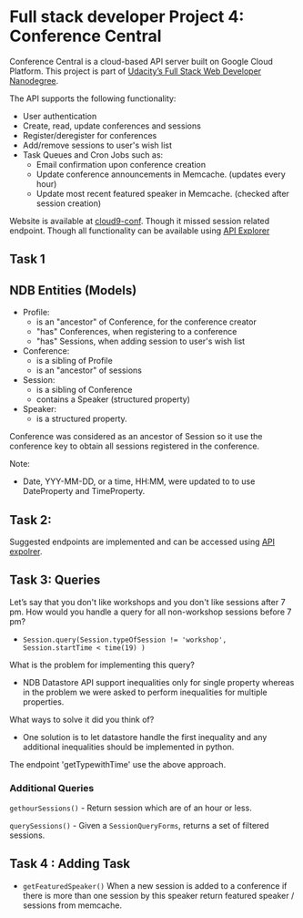 # Full stack developer Project 4: Conference Central
Conference Central is a cloud-based API server built on Google Cloud Platform. 
This project is part of [Udacity’s Full Stack Web Developer Nanodegree](https://www.udacity.com/course/nd004).

The API supports the following functionality:

- User authentication 
- Create, read, update conferences and sessions
- Register/deregister for conferences
- Add/remove sessions to user's wish list
- Task Queues and Cron Jobs such as:
    - Email confirmation upon conference creation
    - Update conference announcements in Memcache. (updates every hour)
    - Update most recent featured speaker in Memcache. (checked after session creation)  

Website is available at [cloud9-conf][2]. Though it missed session related endpoint.
Though all functionality can be available using [API Explorer][1]

## Task 1 
## NDB Entities (Models)
- Profile:
    - is an "ancestor" of Conference, for the conference creator
    - "has" Conferences, when registering to a conference
    - "has" Sessions, when adding session to user's wish list
- Conference:
    - is a sibling of Profile
    - is an "ancestor" of sessions
- Session:
    - is a sibling of Conference
    - contains a Speaker (structured property)
- Speaker:
    - is a structured property. 

Conference was considered as an ancestor of Session so it use the conference key to obtain all sessions registered in the conference.

Note:
- Date, YYY-MM-DD, or a time, HH:MM, were updated to to use DateProperty and TimeProperty.

## Task 2:
Suggested endpoints are implemented and can be accessed using [API expolrer][1].

## Task 3: Queries

Let’s say that you don't like workshops and you don't like sessions after 7 pm. 
How would you handle a query for all non-workshop sessions before 7 pm?
- `Session.query(Session.typeOfSession != 'workshop', Session.startTime < time(19) )`

What is the problem for implementing this query?
- NDB Datastore API support inequalities only for single property whereas in the problem we were asked to perform inequalities for multiple properties.

What ways to solve it did you think of?
- One solution is to let datastore handle the first inequality and any additional inequalities should be implemented in python.

The endpoint 'getTypewithTime' use the above approach.

### Additional Queries

`gethourSessions()` - Return session which are of an hour or less.

`querySessions()` - Given a `SessionQueryForms`, returns a set of filtered sessions.

## Task 4 : Adding Task 
- `getFeaturedSpeaker()`
   When a new session is added to a conference if there is more than one session
   by this speaker return featured speaker / sessions from memcache.
   
[1]: https://cloud9-conf.appspot.com/_ah/api/explorer
[2]: https://cloud9-conf.appspot.com/#/
